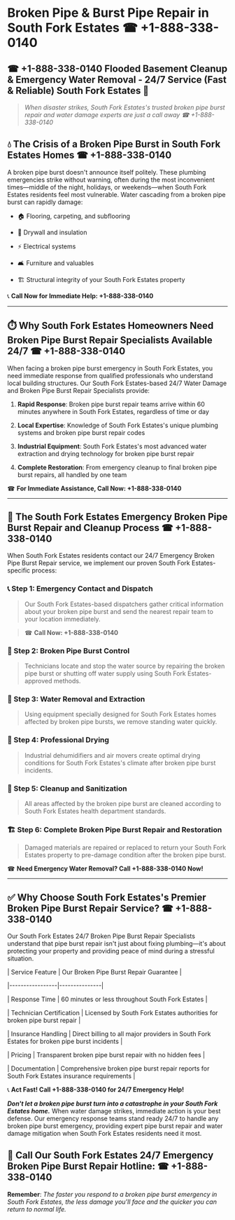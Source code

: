 # Broken Pipe & Burst Pipe Repair in South Fork Estates ☎ +1-888-338-0140  
## ☎ +1-888-338-0140 Flooded Basement Cleanup & Emergency Water Removal - 24/7 Service (Fast & Reliable) South Fork Estates 🚨  

> *When disaster strikes, South Fork Estates's trusted broken pipe burst repair and water damage experts are just a call away ☎ +1-888-338-0140*  

## 💧 The Crisis of a Broken Pipe Burst in South Fork Estates Homes ☎ +1-888-338-0140  

A broken pipe burst doesn't announce itself politely. These plumbing emergencies strike without warning, often during the most inconvenient times—middle of the night, holidays, or weekends—when South Fork Estates residents feel most vulnerable. Water cascading from a broken pipe burst can rapidly damage:  

* 🏠 Flooring, carpeting, and subflooring  
* 🧱 Drywall and insulation  
* ⚡ Electrical systems  
* 🛋️ Furniture and valuables  
* 🏗️ Structural integrity of your South Fork Estates property  

📞 **Call Now for Immediate Help: +1-888-338-0140**  

---  

## ⏱️ Why South Fork Estates Homeowners Need Broken Pipe Burst Repair Specialists Available 24/7 ☎ +1-888-338-0140  

When facing a broken pipe burst emergency in South Fork Estates, you need immediate response from qualified professionals who understand local building structures. Our South Fork Estates-based 24/7 Water Damage and Broken Pipe Burst Repair Specialists provide:  

1. **Rapid Response**: Broken pipe burst repair teams arrive within 60 minutes anywhere in South Fork Estates, regardless of time or day  
2. **Local Expertise**: Knowledge of South Fork Estates's unique plumbing systems and broken pipe burst repair codes  
3. **Industrial Equipment**: South Fork Estates's most advanced water extraction and drying technology for broken pipe burst repair  
4. **Complete Restoration**: From emergency cleanup to final broken pipe burst repairs, all handled by one team  

☎ **For Immediate Assistance, Call Now: +1-888-338-0140**  

---  

## 🔧 The South Fork Estates Emergency Broken Pipe Burst Repair and Cleanup Process ☎ +1-888-338-0140  

When South Fork Estates residents contact our 24/7 Emergency Broken Pipe Burst Repair service, we implement our proven South Fork Estates-specific process:  

### 📞 Step 1: Emergency Contact and Dispatch  
> Our South Fork Estates-based dispatchers gather critical information about your broken pipe burst and send the nearest repair team to your location immediately.  
> ☎ **Call Now: +1-888-338-0140**  

### 🚿 Step 2: Broken Pipe Burst Control  
> Technicians locate and stop the water source by repairing the broken pipe burst or shutting off water supply using South Fork Estates-approved methods.  

### 🌊 Step 3: Water Removal and Extraction  
> Using equipment specially designed for South Fork Estates homes affected by broken pipe bursts, we remove standing water quickly.  

### 💨 Step 4: Professional Drying  
> Industrial dehumidifiers and air movers create optimal drying conditions for South Fork Estates's climate after broken pipe burst incidents.  

### 🧼 Step 5: Cleanup and Sanitization  
> All areas affected by the broken pipe burst are cleaned according to South Fork Estates health department standards.  

### 🏗️ Step 6: Complete Broken Pipe Burst Repair and Restoration  
> Damaged materials are repaired or replaced to return your South Fork Estates property to pre-damage condition after the broken pipe burst.  

☎ **Need Emergency Water Removal? Call +1-888-338-0140 Now!**  

---  

## ✅ Why Choose South Fork Estates's Premier Broken Pipe Burst Repair Service? ☎ +1-888-338-0140  

Our South Fork Estates 24/7 Broken Pipe Burst Repair Specialists understand that pipe burst repair isn't just about fixing plumbing—it's about protecting your property and providing peace of mind during a stressful situation.  

| Service Feature | Our Broken Pipe Burst Repair Guarantee |  
|-----------------|---------------|  
| Response Time | 60 minutes or less throughout South Fork Estates |  
| Technician Certification | Licensed by South Fork Estates authorities for broken pipe burst repair |  
| Insurance Handling | Direct billing to all major providers in South Fork Estates for broken pipe burst incidents |  
| Pricing | Transparent broken pipe burst repair with no hidden fees |  
| Documentation | Comprehensive broken pipe burst repair reports for South Fork Estates insurance requirements |  

📞 **Act Fast! Call +1-888-338-0140 for 24/7 Emergency Help!**  

***Don't let a broken pipe burst turn into a catastrophe in your South Fork Estates home.*** When water damage strikes, immediate action is your best defense. Our emergency response teams stand ready 24/7 to handle any broken pipe burst emergency, providing expert pipe burst repair and water damage mitigation when South Fork Estates residents need it most.  

## 📱 Call Our South Fork Estates 24/7 Emergency Broken Pipe Burst Repair Hotline: ☎ +1-888-338-0140  

**Remember**: *The faster you respond to a broken pipe burst emergency in South Fork Estates, the less damage you'll face and the quicker you can return to normal life.*